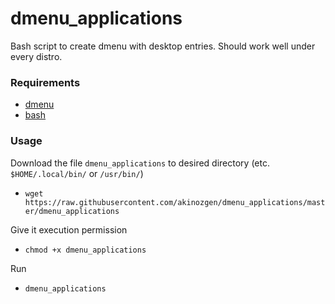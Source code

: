 # dmenu_applications
Bash script to create dmenu with desktop entries. Should work well under every distro.

### Requirements
* [dmenu](https://tools.suckless.org/dmenu/])
* [bash](https://en.wikipedia.org/wiki/Bash_(Unix_shell))
### Usage
Download the file `dmenu_applications` to desired directory (etc. `$HOME/.local/bin/` or `/usr/bin/`)
  * `wget https://raw.githubusercontent.com/akinozgen/dmenu_applications/master/dmenu_applications`

Give it execution permission
  * `chmod +x dmenu_applications`

Run 
  * `dmenu_applications`
